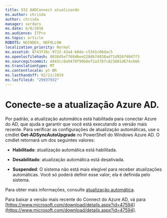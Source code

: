 ```yaml
---
title: 932 AADConnect atualizando
ms.author: chrisda
author: chrisda
manager: serdars
ms.date: 6/8/2018
ms.audience: ITPro
ms.topic: article
ROBOTS: NOINDEX, NOFOLLOW
localization_priority: Normal
ms.assetid: 8f43f36c-9722-43a4-b0de-c5341c06dac5
ms.openlocfilehash: 8038d5ef768d6ee228db7d038ad71d926f4047f3
ms.sourcegitcommit: dd43cc0a9470f98b8ef2a3787c823801d674c666
ms.translationtype: MT
ms.contentlocale: pt-BR
ms.lasthandoff: 02/12/2019
ms.locfileid: "29937932"
---
```

# <a name="upgrade-azure-ad-connect"></a>Conecte-se a atualização Azure AD.

Por padrão, a atualização automática está habilitada para conectar Azure do AD, que ajuda a garantir que você está executando a versão mais recente. Para verificar as configurações de atualização automáticas, use o cmdlet **Get-ADSyncAutoUpgrade** no PowerShell do Windows Azure AD. O cmdlet retornará um dos seguintes valores: 
  
- **Habilitado**: atualização automática está habilitada. 
    
- **Desabilitado**: atualização automática está desativada. 
    
- **Suspended**: O sistema não está mais elegível para receber atualizações automáticas. Você só poderá definir esse valor; ela é definida pelo sistema. 
    
Para obter mais informações, consulte [atualização automática](https://docs.microsoft.com/azure/active-directory/connect/active-directory-aadconnect-feature-automatic-upgrade).
  
Para baixar a versão mais recente do Connect do Azure AD, vá para [https://www.microsoft.com/download/details.aspx?id=47594](https://www.microsoft.com/download/details.aspx?id=47594).
  

